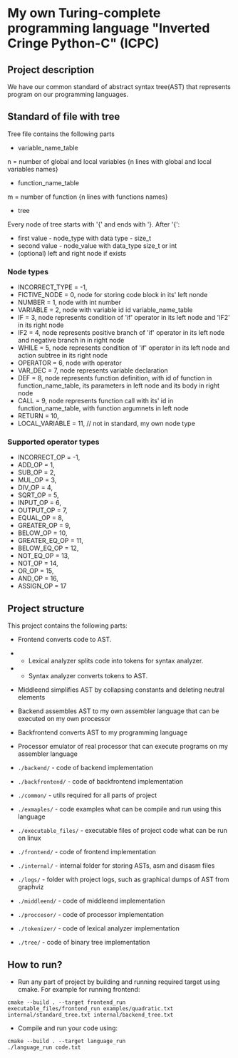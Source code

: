 # My own Turing-complete programming language "Inverted Cringe Python-C" (ICPC)

## Project description

We have our common standard of abstract syntax tree(AST) that represents program on our programming languages.

## Standard of file with tree
Tree file contains the following parts
* variable_name_table

n = number of global and local variables
{n lines with global and local variables names}

* function_name_table

m = number of function
{n lines with functions names}

* tree

Every node of tree starts with '{' and ends with '}. 
After '{':
* first value - node_type with data type - size_t
* second value - node_value with data_type size_t or int
* (optional) left and right node if exists

### Node types
* INCORRECT_TYPE   = -1, 
* FICTIVE_NODE     =  0, node for storing code block in its' left nonde
* NUMBER           =  1, node with int number
* VARIABLE         =  2, node with variable id id variable_name_table
* IF               =  3, node represents condition of 'if' operator in its left node and 'IF2' in its right node
* IF2              =  4, node represents positive branch of 'if' operator in its left node and negative branch in in right node
* WHILE            =  5, node represents condition of 'if' operator in its left node and action subtree in its right node
* OPERATOR         =  6, node with operator
* VAR_DEC          =  7, node represents variable declaration
* DEF              =  8, node represents function definition, with id of function in function_name_table, its parameters in left node and its body in right node
* CALL             =  9, node represents function call with its' id in function_name_table, with function argumnets in left node
* RETURN           = 10, 
* LOCAL_VARIABLE   = 11, // not in standard, my own node type

### Supported operator types
* INCORRECT_OP  = -1,
* ADD_OP        =  1,
* SUB_OP        =  2,
* MUL_OP        =  3,
* DIV_OP        =  4,
* SQRT_OP       =  5,
* INPUT_OP      =  6,
* OUTPUT_OP     =  7,
* EQUAL_OP      =  8,
* GREATER_OP    =  9,
* BELOW_OP      = 10,
* GREATER_EQ_OP = 11,
* BELOW_EQ_OP   = 12,
* NOT_EQ_OP     = 13,
* NOT_OP        = 14,
* OR_OP         = 15,
* AND_OP        = 16,
* ASSIGN_OP     = 17

## Project structure

This project contains the following parts:
* Frontend converts code to AST.
* * Lexical analyzer splits code into tokens for syntax analyzer.
* * Syntax analyzer converts tokens to AST.
* Middleend simplifies AST by collapsing constants and deleting neutral elements
* Backend assembles AST to my own assembler language that can be executed on my own processor
* Backfrontend converts AST to my programming language
* Processor emulator of real processor that can execute programs on my assembler language

* ```./backend/``` - code of backend implementation
* ```./backfrontend/``` - code of backfrontend implementation
* ```./common/``` - utils required for all parts of project
* ```./exmaples/``` - code examples what can be compile and run using this language
* ```./executable_files/``` - executable files of project code what can be run on linux
* ```./frontend/``` - code of frontend implementation
* ```./internal/``` - internal folder for storing ASTs, asm and disasm files
* ```./logs/``` - folder with project logs, such as graphical dumps of AST from graphviz
* ```./middleend/``` - code of middleend implementation
* ```./proccesor/``` - code of processor implementation
* ```./tokenizer/``` - code of lexical analyzer implementation
* ```./tree/``` - code of binary tree implementation

## How to run?
* Run any part of project by building and running required target using cmake. For example for running frontend:
```shell
cmake --build . --target frontend_run
executable_files/frontend_run examples/quadratic.txt internal/standard_tree.txt internal/backend_tree.txt
```
* Compile and run your code using:
```shell
cmake --build . --target language_run
./language_run code.txt
```

